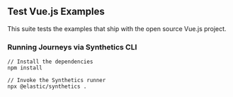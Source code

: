 ## Test Vue.js Examples

This suite tests the examples that ship with the open source Vue.js project.

### Running Journeys via Synthetics CLI

```
// Install the dependencies
npm install

// Invoke the Synthetics runner
npx @elastic/synthetics .
```
